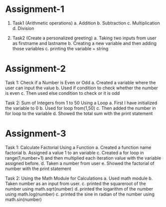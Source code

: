 # Assignment-1
1. Task1 (Arithmetic operations)
     a. Addition
     b. Subtraction
     c. Multiplication
     d. Division

2. Task2 (Create a personalized greeting)
     a. Taking two inputs from user as firstname and lastname
     b. Creating a new variable and then adding those variables
     c. printing the variable + string

# Assignment-2
Task 1: Check if a Number is Even or Odd
     a. Created a variable where the user can input the value
     b. Used if condition to check whether the number is even
     c. Then used else condition to check or it is odd

Task 2: Sum of Integers from 1 to 50 Using a Loop
     a. First I have initialized the variable to 0
     b. Used for loop from(1,50)
     c. Then added the number in for loop to the variable
     d. Showed the total sum with the print statement

# Assignment-3
Task 1: Calculate Factorial Using a Function
     a. Created a function name factorial
     b. Assigned a value 1 to an variable
     c. Created a for loop in range(1,number+1) and then multiplied each iteration value with the variable assigned before.
     d. Taken a number from user
     e. Showed the factorial of number with the print statement

Task 2: Using the Math Module for Calculations
     a. Used math module
     b. Taken number as an input from user.
     c. printed the squareroot of the number using math.sqrt(number)
     d. printed the logarithm of the number using math.log(number)
     c. printed the sine in radian of the number using math.sin(number)
